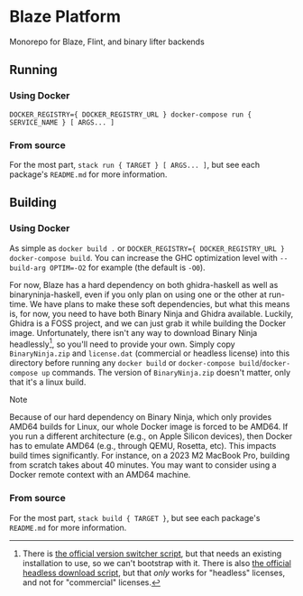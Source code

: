 # Blaze Platform

Monorepo for Blaze, Flint, and binary lifter backends

## Running

### Using Docker

`DOCKER_REGISTRY={ DOCKER_REGISTRY_URL } docker-compose run { SERVICE_NAME } [ ARGS... ]`

### From source

For the most part, `stack run { TARGET } [ ARGS... ]`, but see each package's `README.md` for more information.

## Building

### Using Docker

As simple as `docker build .` or `DOCKER_REGISTRY={ DOCKER_REGISTRY_URL } docker-compose build`.
You can increase the GHC optimization level with `--build-arg OPTIM=-O2` for example (the default is `-O0`).

For now, Blaze has a hard dependency on both ghidra-haskell as well as binaryninja-haskell, even if you only plan on using one or the other at run-time.
We have plans to make these soft dependencies, but what this means is, for now, you need to have both Binary Ninja and Ghidra available.
Luckily, Ghidra is a FOSS project, and we can just grab it while building the Docker image.
Unfortunately, there isn't any way to download Binary Ninja headlessly[^download-binary-ninja-headlessly], so you'll need to provide your own.
Simply copy `BinaryNinja.zip` and `license.dat` (commercial or headless license) into this directory before running any `docker build` or `docker-compose build`/`docker-compose up` commands.
The version of `BinaryNinja.zip` doesn't matter, only that it's a linux build.

[^download-binary-ninja-headlessly]: There is [the official version switcher script](https://github.com/Vector35/binaryninja-api/blob/661c77ab75f1365910e925640577c36dc47c47c7/python/examples/version_switcher.py), but that needs an existing installation to use, so we can't bootstrap with it. There is also [the official headless download script](https://github.com/Vector35/binaryninja-api/blob/661c77ab75f1365910e925640577c36dc47c47c7/scripts/download_headless.py), but that _only_ works for "headless" licenses, and not for "commercial" licenses.

> [!NOTE]
>
> Because of our hard dependency on Binary Ninja, which only provides AMD64 builds for Linux, our whole Docker image is forced to be AMD64.
> If you run a different architecture (e.g., on Apple Silicon devices), then Docker has to emulate AMD64 (e.g., through QEMU, Rosetta, etc).
> This impacts build times significantly.
> For instance, on a 2023 M2 MacBook Pro, building from scratch takes about 40 minutes.
> You may want to consider using a Docker remote context with an AMD64 machine.

### From source

For the most part, `stack build { TARGET }`, but see each package's `README.md` for more information.
